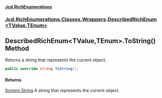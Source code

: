 #### [Jcd.RichEnumerations](index.md 'index')

### [Jcd.RichEnumerations.Classes.Wrappers](Jcd.RichEnumerations.Classes.Wrappers.md 'Jcd.RichEnumerations.Classes.Wrappers').[DescribedRichEnum&lt;TValue,TEnum&gt;](DescribedRichEnum_TValue,TEnum_.md 'Jcd.RichEnumerations.Classes.Wrappers.DescribedRichEnum<TValue,TEnum>')

## DescribedRichEnum<TValue,TEnum>.ToString() Method

Returns a string that represents the current object.

```csharp
public override string ToString();
```

#### Returns

[System.String](https://docs.microsoft.com/en-us/dotnet/api/System.String 'System.String')
A string that represents the current object.